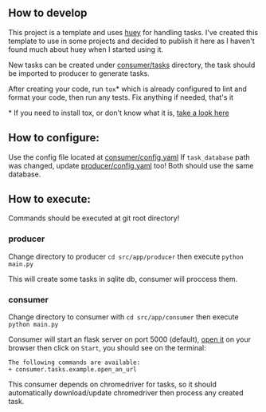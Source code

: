 ## How to develop
This project is a template and uses [huey](https://huey.readthedocs.io) for handling tasks. I've created this template to use in some projects and decided to publish it here as I haven't found much about huey when I started using it.

New tasks can be created under [consumer/tasks](/src/app/consumer/tasks) directory, the task should be imported to producer to generate tasks.

After creating your code, run `tox`* which is already configured to lint and format your code, then run any tests. Fix anything if needed, that's it

\* If you need to install tox, or don't know what it is, [take a look here](https://tox.wiki)

## How to configure:
Use the config file located at [consumer/config.yaml](/src/app/consumer/config.yaml)
If `task_database` path was changed, update [producer/config.yaml](/src/app/producer/config.yaml) too! Both should use the same database.

## How to execute:
Commands should be executed at git root directory!
### producer

Change directory to producer `cd src/app/producer` then execute `python main.py`

This will create some tasks in sqlite db, consumer will proccess them.


### consumer

Change directory to consumer with `cd src/app/consumer` then execute `python main.py`

Consumer will start an flask server on port 5000 (default),  [open it](127.0.0.1:5000) on your browser then click on `Start`, you should see on the terminal:

```
The following commands are available:
+ consumer.tasks.example.open_an_url
```

This consumer depends on chromedriver for tasks, so it should automatically download/update chromedriver then process any created task.
